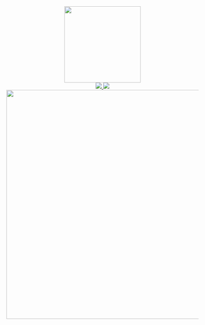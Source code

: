 <div id="header" align="center">
  <img src="https://i.giphy.com/media/v1.Y2lkPTc5MGI3NjExMzB5dWlhdGJkNDM3dmR6dWthdnpqOWltNzhxenJsbG90cGV3a3ZycyZlcD12MV9pbnRlcm5hbF9naWZfYnlfaWQmY3Q9cw/dk931KSyz5sZjRvYhr/giphy.gif" width="200"/>
  <div id="badges">
  <a href="https://vk.com/id202565595">
    <img src="https://img.shields.io/badge/VK-blue?logo=vk&logoColor=white&style=flat-square"/>
  </a>
  <a href="https://t.me/alz_00b">
    <img src="https://img.shields.io/badge/Telegram-blue?logo=telegram&logoColor=white&style=flat-square"/>
  </a>
</div>
  <div align="center">
  <img src="https://i.giphy.com/media/v1.Y2lkPTc5MGI3NjExa2k4M2h1ZTdtZmQ0NW1uZ2F3MjAxbW9xaHh6Z2Vkamp3M2dyNW9rcCZlcD12MV9pbnRlcm5hbF9naWZfYnlfaWQmY3Q9Zw/ij1WvlilscRFoIRn7u/giphy.gif" width="600" height="600"/>
</div>
</div>
